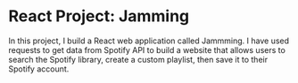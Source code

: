 # React Project: Jamming
In this project, I build a React web application called Jammming. I have used requests to get data from Spotify API to build a website that allows users to search the Spotify library, create a custom playlist, then save it to their Spotify account.
